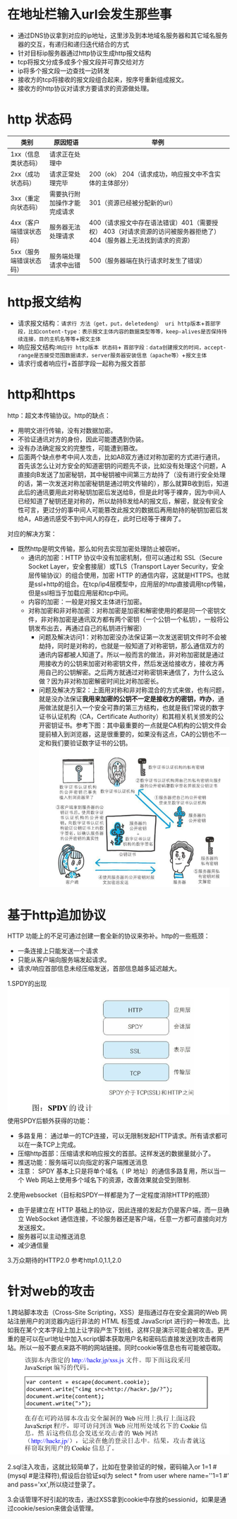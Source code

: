 # 在地址栏输入url会发生那些事  
- 通过DNS协议拿到对应的ip地址，这里涉及到本地域名服务器和其它域名服务器的交互，有递归和递归迭代结合的方式
- 针对目标ip服务器通过http协议生成http报文结构
- tcp将报文分成多成多个报文段并可靠交给对方
- ip将多个报文段一边查找一边转发
- 接收方的tcp将接收的报文段组合起来，按序号重新组成报文。
- 接收方的http协议对请求方要请求的资源做处理。  

# http 状态码  

|  类别   | 原因短语  |  举例  |
|  ----  | ----  | ---- |
| 1xx（信息类状态码）  | 请求正在处理中 |   |
| 2xx（成功状态码）  | 请求正常处理完毕 | 200（ok） 204（请求成功，响应报文中不含实体的主体部分）   |
| 3xx（重定向状态码）  | 需要执行附加操作才能完成请求 | 301（资源已经被分配新的uri）   |
| 4xx（客户端错误状态码）  | 服务器无法处理请求 |  400（请求报文中存在语法错误）401（需要授权） 403（对请求资源的访问被服务器拒绝了） 404（服务器上无法找到请求的资源）  |
| 5xx（服务端错误状态码）  | 服务端处理请求中出错 |  500（服务器端在执行请求时发生了错误）  |


# http报文结构  
- 请求报文结构：`请求行 方法（get，put，deletedeng） uri http版本`+`首部字段，比如content-type：表示报文主体内容的数据类型等等，keep-alives是否保持持续连接，目的主机名等等`+`报文主体`
- 响应报文结构:`响应行 http版本 状态码`+ `首部字段：data创建报文的时间，accept-range是否接受范围数据请求，server服务器安装信息（apache等）`+`报文主体`
- 请求行或者响应行+首部字段一起称为报文首部

# http和https  
http：超文本传输协议。http的缺点：
- 用明文进行传输，没有对数据加密。  
- 不验证通讯对方的身份，因此可能遭遇到伪装。
- 没有办法确定报文的完整性，可能遭到篡改。
- 后面两个缺点参考中间人攻击，比如AB双方通过对称加密的方式进行通讯，首先该怎么让对方安全的知道密钥的问题先不谈，比如没有处理这个问题，A直接向B发送了加密秘钥，其中秘钥被中间第三方劫持了（没有进行安全处理的话，第一次发送对称加密秘钥是通过明文传输的），那么就算B收到后，知道此后的通讯要用此对称秘钥加密后发送给B，但是此时等于裸奔，因为中间人已经知道了秘钥还是对称的，所以劫持B发给A的报文后，解密，就没有安全性可言，更过分的事中间人可能篡改此报文的数据后再用劫持的秘钥加密后发给A，AB通讯感受不到中间人的存在，此时已经等于裸奔了。   

对应的解决方案：
- 既然http是明文传输，那么如何去实现加密处理防止被窃听。
    + 通讯的加密：HTTP 协议中没有加密机制，但可以通过和 SSL（Secure Socket Layer，安全套接层）或TLS（Transport Layer Security，安全层传输协议）的组合使用，加密 HTTP 的通信内容，这就是HTTPS。也就是ssl+http的组合。在tcp/ip4层模型中，应用层的http直接调用tcp传输，但是ssl相当于加载应用层和tcp中间。
    + 内容的加密：一般是对报文主体进行加密。  
    + 对称加密和非对称加密：对称加密是加密和解密使用的都是同一个密钥文件，非对称加密是通讯双方都有两个密钥（一个公钥一个私钥），一般将公钥发布出去，再通过自己的私钥进行解密）
        - 问题及解决访问1：对称加密没办法保证第一次发送密钥文件时不会被劫持，同时是对称的，也就是一般知道了对称密钥，那么通信双方的通讯内容都被人知道了。所以一般而言的做法，非对称加密就是通过用接收方的公钥来加密对称密钥文件，然后发送给接收方，接收方再用自己的公钥解密。之后两方就通过对称密钥来通信了，为什么这么做？因为非对称加密解密时间比对称加密长。
        - 问题及解决方案2：上面用对称和非对称混合的方式来做，也有问题，就是没办法保证**我用来加密的公钥不一定是接收方的密钥，咋办**，通用做法就是引入一个安全可靠的第三方结构，也就是我们常说的数字证书认证机构（CA，Certificate Authority）和其相关机关颁发的公开密钥证书。参考下图：其中最重要的一点就是CA机构的公钥文件会提前植入到浏览器，这是很重要的，如果没有这点，CA的公钥也不一定和我们要验证数字证书的公钥。  
        ![CA过程](https://github.com/781303842/Mainstudy/blob/master/ALLIMG/CA%E8%BF%87%E7%A8%8B.png)  

# 基于http追加协议  
HTTP 功能上的不足可通过创建一套全新的协议来弥补。http的一些瓶颈：
- 一条连接上只能发送一个请求
- 只能从客户端向服务端发起请求。
- 请求/响应首部信息未经压缩发送，首部信息越多延迟越大。  

1.SPDY的出现  
![SPDY的设计](https://github.com/781303842/Mainstudy/blob/master/ALLIMG/SPDY%E7%9A%84%E8%AE%BE%E8%AE%A1.png)  
使用SPDY后额外获得的功能：
- 多路复用： 通过单一的TCP连接，可以无限制发起HTTP请求。所有请求都可以在一条TCP上完成。
- 压缩http首部：压缩请求和响应报文的首部。这样发送的数据量就小了。
- 推送功能：服务端可以向指定的客户端推送消息
- 注意： SPDY 基本上只是将单个域名（ IP 地址）的通信多路复用，所以当一个 Web 网站上使用多个域名下的资源，改善效果就会受到限制.

2.使用websocket（目标和SPDY一样都是为了一定程度消除HTTP的瓶颈）
- 由于是建立在 HTTP 基础上的协议，因此连接的发起方仍是客户端，而一旦确立 WebSocket 通信连接，不论服务器还是客户端，任意一方都可直接向对方发送报文。
- 服务器可以主动推送消息
- 减少通信量  

3.万众期待的HTTP2.0 参考http1.0,1.1,2.0  

# 针对web的攻击  
1.跨站脚本攻击（Cross-Site Scripting，XSS）是指通过存在安全漏洞的Web 网站注册用户的浏览器内运行非法的 HTML 标签或 JavaScript 进行的一种攻击。比如我在某个文本字段上加上<s></s>让字段产生下划线，这样只是演示可能会被攻击。更严重的是可以在url地址中加入script脚本获取用户名和密码后直接发送到攻击者网站。所以一般不要点来路不明的网站链接。同时cookie等信息也有可能被窃取。  
![cookie攻击](https://github.com/781303842/Mainstudy/blob/master/ALLIMG/cookie%E6%94%BB%E5%87%BB.png)  

2.sql注入攻击，这就比较简单了，比如在登录验证的时候，密码输入or 1=1 #(mysql #是注释符),假设后台验证sql为 select * from user where name=''1=1 #' and pass='xx',所以绕过登录了。  

3.会话管理不好引起的攻击，通过XSS拿到cookie中存放的sessionid，如果是通过cookie/sesion来做会话管理。
